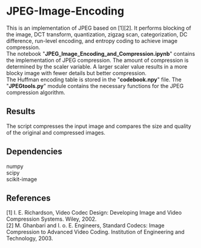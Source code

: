 # JPEG-Image-Encoding
This is an implementation of JPEG based on [1][2]. It performs blocking of the image, DCT transform, quantization, zigzag scan, categorization, DC difference, run-level encoding, and entropy coding to achieve image compression.\
The notebook "**JPEG_Image_Encoding_and_Compression.ipynb**" contains the implementation of JPEG compression. The amount of compression is determined by the scaler variable. A larger scaler value results in a more blocky image with fewer details but better compression.\
The Huffman encoding table is stored in the "**codebook.npy**" file. The "**JPEGtools.py**" module contains the necessary functions for the JPEG compression algorithm.

## **Results**
The script compresses the input image and compares the size and quality of the original and compressed images. 

## **Dependencies**
numpy\
scipy\
scikit-image

## **References**
[1] I. E. Richardson, Video Codec Design: Developing Image and Video Compression Systems. Wiley, 2002.\
[2] M. Ghanbari and I. o. E. Engineers, Standard Codecs: Image Compression to Advanced Video Coding. Institution of Engineering and Technology, 2003.
